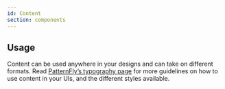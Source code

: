 ```yaml
---
id: Content
section: components
---
```


## Usage

Content can be used anywhere in your designs and can take on different formats. Read [PatternFly’s typography page](/design-foundations/typography) for more guidelines on how to use content in your UIs, and the different styles available.
